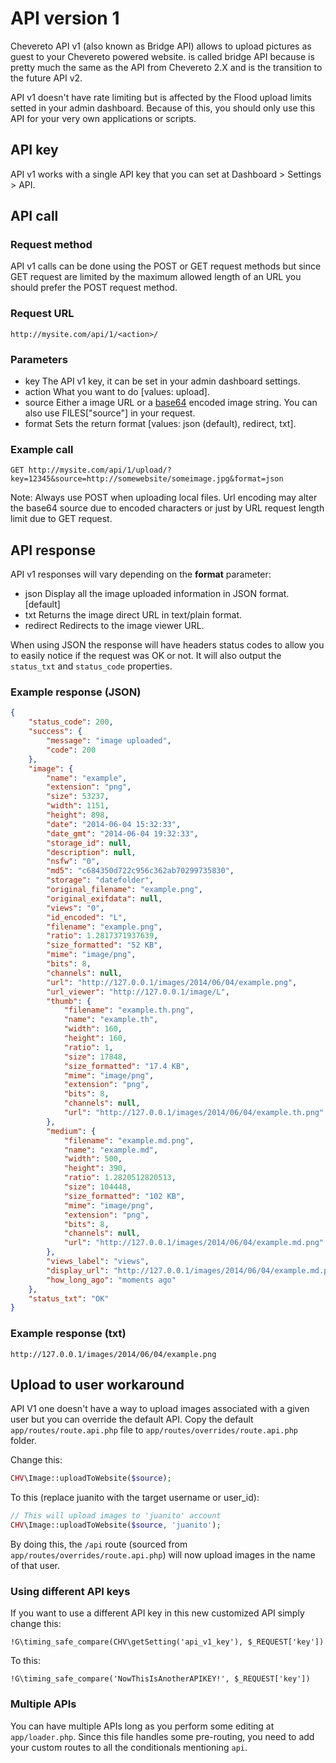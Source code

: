 # API version 1

Chevereto API v1 (also known as Bridge API) allows to upload pictures as guest to your Chevereto powered website. is called bridge API because is pretty much the same as the API from Chevereto 2.X and is the transition to the future API v2.

API v1 doesn't have rate limiting but is affected by the Flood upload limits setted in your admin dashboard. Because of this, you should only use this API for your very own applications or scripts.

## API key

API v1 works with a single API key that you can set at Dashboard > Settings > API.

## API call

### Request method

API v1 calls can be done using the POST or GET request methods but since GET request are limited by the maximum allowed length of an URL you should prefer the POST request method.

### Request URL

```
http://mysite.com/api/1/<action>/
```

### Parameters

- key The API v1 key, it can be set in your admin dashboard settings.
- action What you want to do [values: upload].
- source Either a image URL or a [base64](https://en.wikipedia.org/wiki/Base64) encoded image string. You can also use FILES["source"] in your request.
- format Sets the return format [values: json (default), redirect, txt].

### Example call

```
GET http://mysite.com/api/1/upload/?key=12345&source=http://somewebsite/someimage.jpg&format=json
```

Note: Always use POST when uploading local files. Url encoding may alter the base64 source due to encoded characters or just by URL request length limit due to GET request.

## API response

API v1 responses will vary depending on the **format** parameter:

- json Display all the image uploaded information in JSON format. [default]
- txt Returns the image direct URL in text/plain format.
- redirect Redirects to the image viewer URL.

When using JSON the response will have headers status codes to allow you to easily notice if the request was OK or not. It will also output the `status_txt` and `status_code` properties.

### Example response (JSON)

```json
{
    "status_code": 200,
    "success": {
        "message": "image uploaded",
        "code": 200
    },
    "image": {
        "name": "example",
        "extension": "png",
        "size": 53237,
        "width": 1151,
        "height": 898,
        "date": "2014-06-04 15:32:33",
        "date_gmt": "2014-06-04 19:32:33",
        "storage_id": null,
        "description": null,
        "nsfw": "0",
        "md5": "c684350d722c956c362ab70299735830",
        "storage": "datefolder",
        "original_filename": "example.png",
        "original_exifdata": null,
        "views": "0",
        "id_encoded": "L",
        "filename": "example.png",
        "ratio": 1.2817371937639,
        "size_formatted": "52 KB",
        "mime": "image/png",
        "bits": 8,
        "channels": null,
        "url": "http://127.0.0.1/images/2014/06/04/example.png",
        "url_viewer": "http://127.0.0.1/image/L",
        "thumb": {
            "filename": "example.th.png",
            "name": "example.th",
            "width": 160,
            "height": 160,
            "ratio": 1,
            "size": 17848,
            "size_formatted": "17.4 KB",
            "mime": "image/png",
            "extension": "png",
            "bits": 8,
            "channels": null,
            "url": "http://127.0.0.1/images/2014/06/04/example.th.png"
        },
        "medium": {
            "filename": "example.md.png",
            "name": "example.md",
            "width": 500,
            "height": 390,
            "ratio": 1.2820512820513,
            "size": 104448,
            "size_formatted": "102 KB",
            "mime": "image/png",
            "extension": "png",
            "bits": 8,
            "channels": null,
            "url": "http://127.0.0.1/images/2014/06/04/example.md.png"
        },
        "views_label": "views",
        "display_url": "http://127.0.0.1/images/2014/06/04/example.md.png",
        "how_long_ago": "moments ago"
    },
    "status_txt": "OK"
}
```

### Example response (txt)

```
http://127.0.0.1/images/2014/06/04/example.png
```

## Upload to user workaround

API V1 one doesn't have a way to upload images associated with a given user but you can override the default API. Copy the default `app/routes/route.api.php` file to `app/routes/overrides/route.api.php` folder.

Change this:

```php
CHV\Image::uploadToWebsite($source);
```

To this (replace juanito with the target username or user_id):

```php
// This will upload images to 'juanito' account 
CHV\Image::uploadToWebsite($source, 'juanito');
```

By doing this, the `/api` route (sourced from `app/routes/overrides/route.api.php`) will now upload images in the name of that user.

### Using different API keys

If you want to use a different API key in this new customized API simply change this:

```
!G\timing_safe_compare(CHV\getSetting('api_v1_key'), $_REQUEST['key'])
```

To this:

```
!G\timing_safe_compare('NowThisIsAnotherAPIKEY!', $_REQUEST['key'])
```

### Multiple APIs

You can have multiple APIs long as you perform some editing at `app/loader.php`. Since this file handles some pre-routing, you need to add your custom routes to all the conditionals mentioning `api`.

